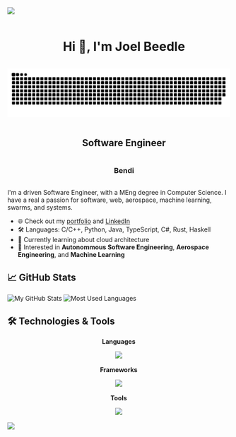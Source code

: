 <!--horizontal divider-->
<img src="https://user-images.githubusercontent.com/73097560/115834477-dbab4500-a447-11eb-908a-139a6edaec5c.gif">

<div id="user-content-toc">
  <ul align="center">
    <summary><h1 style="display: inline-block">Hi 👋, I'm Joel Beedle</h1></summary>
  </ul>
</div>
<div align="center">
    <img src="https://github.com/1999AZZAR/1999AZZAR/blob/readme/resources/grid-snake.svg" alt="snake">
</div>

<div id="user-content-toc">
  <ul align="center">
    <summary><h2 style="display: inline-block">Software Engineer</h2></summary>
    <summary><h3 style="display: inline-block">Bendi</h3></summary>
  </ul>
</div>



I'm a driven Software Engineer, with a MEng degree in Computer Science. I have a real a passion for software, web, aerospace, machine learning, swarms, and systems.

- 🌐 Check out my [portfolio](http://www.joelbeedle.net) and [LinkedIn](https://www.linkedin.com/in/joel-beedle-163411215/)
- 🛠️ Languages: C/C++, Python, Java, TypeScript, C#, Rust, Haskell
- 🧠 Currently learning about cloud architecture
- 🚀 Interested in **Autonommous Software Engineering**, **Aerospace Engineering**, and **Machine Learning**

## 📈 GitHub Stats

![My GitHub Stats](https://github-readme-stats-omega-silk-72.vercel.app/api?username=joelbeedle&show_icons=true&theme=tokyonight)
![Most Used Languages](https://github-readme-stats-omega-silk-72.vercel.app/api/top-langs/?username=joelbeedle&theme=tokyonight&hide_border=false&no-bg=true&no-frame=true&langs_count=10&layout=compact&exclude_repo=year1,github-readme-stats,anuraghazra.github.io)
<!-- ![WakaTime Stats](https://github-readme-stats-omega-silk-72.vercel.app/api/wakatime?username=joelbeedle&theme=tokyonight&layout=compact) -->

## 🛠️ Technologies & Tools

<p align="center"><b>Languages</b></p>
<p align="center">
  <a href="https://skillicons.dev">
    <img src="https://skillicons.dev/icons?i=c,cpp,py,java,ts,cs,rust,go&perline=14" />
  </a>
</p>

<p align="center"><b>Frameworks</b></p>
<p align="center">
  <a href="https://skillicons.dev">
    <img src="https://skillicons.dev/icons?i=pytorch,tensorflow,spring,django,dotnet,react,nextjs,express&perline=14" />
  </a>
</p>

<p align="center"><b>Tools</b></p>
<p align="center">
  <a href="https://skillicons.dev">
    <img src="https://skillicons.dev/icons?i=git,androidstudio,docker,aws,gcp,vim,vscode,visualstudio,mysql,postgres,postman,cloudfare" />
  </a>
</p>
<!--horizontal divider-->
<img src="https://user-images.githubusercontent.com/73097560/115834477-dbab4500-a447-11eb-908a-139a6edaec5c.gif">


